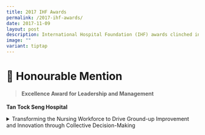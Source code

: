 ```yaml
---
title: 2017 IHF Awards
permalink: /2017-ihf-awards/
date: 2017-11-09
layout: post
description: International Hospital Foundation (IHF) awards clinched in 2017.
image: ""
variant: tiptap
---
```

<h1><strong>🏅 Honourable Mention</strong></h1>
<blockquote>
<h4>Excellence Award for Leadership and Management</h4>
</blockquote>
<p><strong>Tan Tock Seng Hospital</strong>
</p>
<div data-type="detailGroup" class="isomer-accordion-group isomer-accordion isomer-accordion-white">
<details class="isomer-details">
<summary>Transforming the Nursing Workforce to Drive Ground-up Improvement and
Innovation through Collective Decision-Making</summary>
<div data-type="detailsContent" class="isomer-details-content">
<p>Note: Project details to be updated.</p>
</div>
</details>
</div>
<p></p>